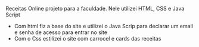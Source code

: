Receitas Online
projeto para a faculdade. Nele utilizei HTML, CSS e Java Script
- Com html fiz a base do site e utilizei o Java Scrip para declarar um email e senha de acesso para entrar no site
- Com o Css estilizei o site com carrocel e cards das receitas
